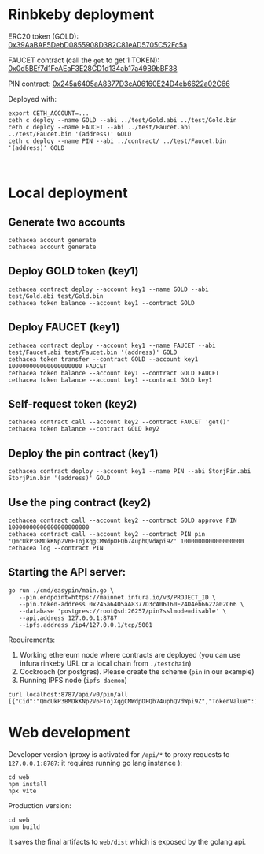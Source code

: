 

# Rinbkeby deployment

ERC20 token (GOLD): [0x39AaBAF5DebD0855908D382C81eAD5705C52Fc5a](https://rinkeby.etherscan.io/address/0x39AaBAF5DebD0855908D382C81eAD5705C52Fc5a)

FAUCET contract (call the `get` to get 1 TOKEN): [0x0d5BEf7d1FeAEaF3E28CD1d134ab17a49B9bBF38](https://rinkeby.etherscan.io/address/0x39AaBAF5DebD0855908D382C81eAD5705C52Fc5a)

PIN contract: [0x245a6405aA8377D3cA06160E24D4eb6622a02C66](https://rinkeby.etherscan.io/address/0x245a6405aA8377D3cA06160E24D4eb6622a02C66)


Deployed with:

```
export CETH_ACCOUNT=...
ceth c deploy --name GOLD --abi ../test/Gold.abi ../test/Gold.bin
ceth c deploy --name FAUCET --abi ../test/Faucet.abi ../test/Faucet.bin '(address)' GOLD
ceth c deploy --name PIN --abi ../contract/ ../test/Faucet.bin '(address)' GOLD



```

# Local deployment

## Generate two accounts

```
cethacea account generate
cethacea account generate
```

## Deploy GOLD token (key1)

```
cethacea contract deploy --account key1 --name GOLD --abi test/Gold.abi test/Gold.bin
cethacea token balance --account key1 --contract GOLD
```

## Deploy FAUCET (key1)

```
cethacea contract deploy --account key1 --name FAUCET --abi test/Faucet.abi test/Faucet.bin '(address)' GOLD 
cethacea token transfer --contract GOLD --account key1 100000000000000000000 FAUCET 
cethacea token balance --account key1 --contract GOLD FAUCET
cethacea token balance --account key1 --contract GOLD key1

```

## Self-request token (key2)

```
cethacea contract call --account key2 --contract FAUCET 'get()'
cethacea token balance --contract GOLD key2
```

## Deploy the pin contract (key1)

```
cethacea contract deploy --account key1 --name PIN --abi StorjPin.abi StorjPin.bin '(address)' GOLD
```

## Use the ping contract (key2)

```
cethacea contract call --account key2 --contract GOLD approve PIN 10000000000000000000000 
cethacea contract call --account key2 --contract PIN pin 'QmcUkP3BMDkKNp2V6FTojXqgCMWdpDFQb74uphQVdWpi9Z' 100000000000000000
cethacea log --contract PIN
```

## Starting the API server:

```
go run ./cmd/easypin/main.go \
   --pin.endpoint=https://mainnet.infura.io/v3/PROJECT_ID \
   --pin.token-address 0x245a6405aA8377D3cA06160E24D4eb6622a02C66 \
   --database 'postgres://root@sd:26257/pin?sslmode=disable' \
   --api.address 127.0.0.1:8787
   --ipfs.address /ip4/127.0.0.1/tcp/5001
```

Requirements:

 1. Working ethereum node where contracts are deployed (you can use infura rinkeby URL or a local chain from `./testchain`)
 2. Cockroach (or postgres). Please create the scheme (`pin` in our example)
 3. Running IPFS node (`ipfs daemon`) 

```
curl localhost:8787/api/v0/pin/all
[{"Cid":"QmcUkP3BMDkKNp2V6FTojXqgCMWdpDFQb74uphQVdWpi9Z","TokenValue":100000000000000000,"Transaction":"0xace7f0e4ad0a2a9e93e14db6e870b4f6dbcbea88b2ddf016f37d6b63909887ad"}]
```

# Web development

Developer version (proxy is activated for `/api/*` to proxy requests to `127.0.0.1:8787`: it requires running go lang instance ):

```
cd web
npm install
npx vite
```

Production version:

```
cd web
npm build
```

It saves the final artifacts to `web/dist` which is exposed by the golang api.
